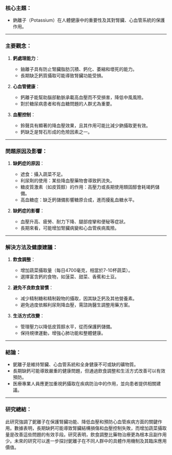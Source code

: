 ### 核心主題：  
- 鈉離子（Potassium）在人體健康中的重要性及其對腎臟、心血管系統的保護作用。

---

### 主要觀念：  
1. **鈣處理能力**：  
   - 鈾離子具有防止腎臟脂肪沉積、鈣化、萎縮和壞死的能力。  
   - 長期缺乏鈣質攝取可能導致腎臟功能受損。

2. **心血管健康**：  
   - 鈣離子能幫助腦部動脈承載高血壓而不受損害，降低中風風險。  
   - 對於糖尿病患者和有血糖問題的人群尤為重要。

3. **血壓控制**：  
   - 鈴聲具有顯著的降血壓效果，且其作用可能比減少鈉攝取更有效。  
   - 鈣缺乏是腎石形成的危險因素之一。

---

### 問題原因及影響：  
1. **缺鈣症的原因**：  
   - 遮食：攝入蔬菜不足。  
   - 利尿劑的使用：某些降血壓藥物會導致鈣流失。  
   - 糖皮質激素（如皮質醇）的作用：高壓力或長期使用類固醇會耗竭鈣儲備。  
   - 高血糖症：缺乏鈣儲備影響糖原合成，進而擾亂血糖水平。  

2. **缺鈣症的影響**：  
   - 血壓升高、疲勞、耐力下降、腿部痙攣和便秘等症狀。  
   - 長期來看，可能增加腎臟病變和心血管疾病風險。

---

### 解決方法及健康建議：  
1. **飲食調整**：  
   - 增加蔬菜攝取量（每日4700毫克，相當於7-10杯蔬菜）。  
   - 選擇富含鈣的食物，如菠菜、甜菜、香蕉和土豆。  

2. **避免不良飲食習慣**：  
   - 减少精制糖和精制穀物的攝取，因其缺乏鈣及其他營養素。  
   - 避免過度依賴利尿劑降血壓，需諮詢醫生調整用藥方案。  

3. **生活方式改變**：  
   - 管理壓力以降低皮質醇水平，從而保護鈣儲備。  
   - 保持規律運動，增強心肺功能和整體健康。

---

### 結論：  
- 鈮離子是維持腎臟、心血管系統和全身健康不可或缺的礦物質。  
- 長期缺鈣可能導致嚴重的健康問題，但通過飲食調整和生活方式改善可以有效預防。  
- 医療專業人員應更加重視鈣攝取在疾病防治中的作用，並向患者提供相關建議。

---

### 研究總結：  
此研究強調了鈮離子在保護腎臟功能、降低血壓和預防心血管疾病方面的關鍵作用。數據表明，長期缺鈣可能導致腎臟結構損傷和血壓控制失敗，而增加蔬菜攝取量是改善這些問題的有效手段。研究表明，飲食調整比藥物治療更為根本且副作用少。未來的研究可以進一步探討鈮離子在不同人群中的具體作用機制及其臨床應用價值。